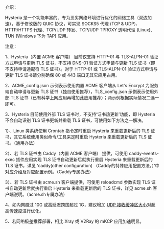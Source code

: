 介绍：

Hysteria 是一个功能丰富的、专为恶劣网络环境进行优化的网络工具（双边加速），基于修改版的 QUIC 协议，可实现 SOCKS5 代理 (TCP & UDP)、HTTP/HTTPS 代理、TCP/UDP 转发、TCP/UDP TPROXY 透明代理 (Linux)、TUN (Windows 下为 TAP) 应用。

注意：

1、Hysteria（内置 ACME 客户端） 目前仅支持 HTTP-01 与 TLS-ALPN-01 验证方式申请与更新 TLS 证书，不支持 DNS-01 验证方式申请与更新 TLS 证书（即不支持申请通配符 TLS 证书）。对于 HTTP-01 或 TLS-ALPN-01 验证方式申请与更新 TLS 证书请分别确保 80 或 443 端口无其它应用占用。

2、ACME_config.json 示例表示使用内置 ACME 客户端从 Let's Encrypt 为服务端自动申请与更新 TLS 证书（独自使用推荐），TLS_config.json 示例表示使用外部 TLS 证书（已有科学上网应用再增加此应用推荐）；两示例根据实际情况二选一即可。

3、Hysteria 目前使用外部 TLS 证书时，不支持‘证书热更新’功能，即 Hysteria 不会自动识别 TLS 证书更新并重载 TLS 证书，可使用如下方法之一解决。

1）、Linux 类系统使用 Crontab 指令定时重启 Hysteria 来重载更新后的 TLS 证书，其它系统使用类似命令/工具来定时重启 Hysteria 来重载更新后的 TLS 证书。（通用办法）

2）、若 TLS 证书由 Caddy（内置 ACME 客户端） 提供，可使用 caddy-events-exec 插件应用实现 TLS 证书自动更新后就执行重启 Hysteria 来重载更新后的 TLS 证书，详见 ‘caddy(other configuration) （Caddy的特殊应用配置方法。）’中对应介绍及对应配置示例。（Caddy专属办法）

3）、若 TLS 证书由 acme.sh 客户端提供，可使用 reloadcmd 参数实现 TLS 证书自动更新后就执行重启 Hysteria 来重载更新后的 TLS 证书，详见 acme.sh 客户端说明。（acme.sh专属办法）

4、如内网超过 10G 或高延迟跨国超过 1G，建议增加 [UDP 接收缓冲区大小](https://github.com/HyNetwork/hysteria/wiki/%E4%BC%98%E5%8C%96)对超高传速度进行优化。

5、若网络极差推荐部署，相比 Xray 或 V2Ray 的 mKCP 应用加速明显。

